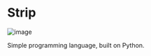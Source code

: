 # Strip

![image](https://user-images.githubusercontent.com/70176410/232163471-969a62b6-81f3-42d2-99a0-46670aee33c4.png)

Simple programming language, built on Python.
